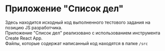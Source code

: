 # Приложение "Список дел"  
Здесь находится исходный код выполненного тестового задания на позицию JS разработчика.  
Приложение "Список дел" реализовано с использованием инструмента Create React App.  
Файлы, которые содержат написанный код находятся в папке `/src`

